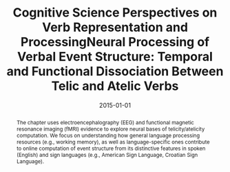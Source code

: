 ---
title: "Cognitive Science Perspectives on Verb Representation and ProcessingNeural Processing of Verbal Event Structure: Temporal and Functional Dissociation Between Telic and Atelic Verbs"
date: 2015-01-01
authors_string: E. Malaia, J. Gonzalez-Castillo, C. Weber-Fox, T. Talavage, R. Wilbur
authors:
   - E. Malaia
   - J. Gonzalez-Castillo
   - C. Weber-Fox
   - T. Talavage
   - R. Wilbur
author_ids:
   - javier_gonzalez-castillo
journal: ''
volume: 
issue: 
pages: 131-140
book_title: ''
publisher: 'Springer International Publishing'
abstract: '<p><span style=&amp;quot;color: rgb(51, 51, 51); font-family: \textquoterightHelvetica Neue\textquoteright, Arial, Helvetica, sans-serif; font-size: 13px; line-height: 20px; background-color: rgb(255, 255, 255);&amp;quot;>The chapter uses electroencephalography (EEG) and functional magnetic resonance imaging (fMRI) evidence to explore neural bases of telicity/atelicity computation. We focus on understanding how general language processing resources (e.g., working memory), as well as language-specific ones contribute to online computation of event structure from its distinctive features in spoken (English) and sign languages (e.g., American Sign Language, Croatian Sign Language).</span></p>'
project_id: 
paper_url: http://link.springer.com/10.1007/978-3-319-10112-5http://link.springer.com/content/pdf/10.1007/978-3-319-10112-5http://link.springer.com/10.1007/978-3-319-10112-5_6http://link.springer.com/content/pdf/10.1007/978-3-319-10112-5_6
doi: 10.1007/978-3-319-10112-510.1007/978-3-319-10112-5_6
data_loc: ''
code_loc: ''
file: '/assets/publications//assets/publications/'
file_name: '/assets/publications/'
type: book_chapter
pub_str: 'In:  (2015)'
layout: publication 
---
